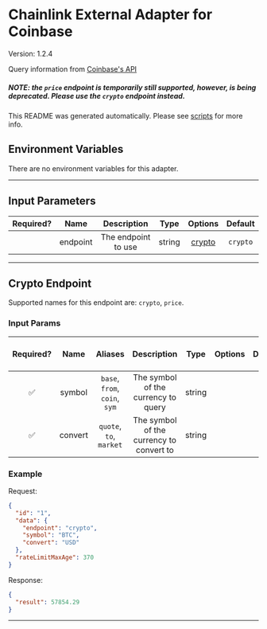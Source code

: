 # Chainlink External Adapter for Coinbase

Version: 1.2.4

Query information from [Coinbase's API](https://developers.coinbase.com/api/v2)

##### NOTE: the `price` endpoint is temporarily still supported, however, is being deprecated. Please use the `crypto` endpoint instead.

This README was generated automatically. Please see [scripts](../../scripts) for more info.

## Environment Variables

There are no environment variables for this adapter.

---

## Input Parameters

| Required? |   Name   |     Description     |  Type  |          Options           | Default  |
| :-------: | :------: | :-----------------: | :----: | :------------------------: | :------: |
|           | endpoint | The endpoint to use | string | [crypto](#crypto-endpoint) | `crypto` |

---

## Crypto Endpoint

Supported names for this endpoint are: `crypto`, `price`.

### Input Params

| Required? |  Name   |            Aliases            |               Description                |  Type  | Options | Default | Depends On | Not Valid With |
| :-------: | :-----: | :---------------------------: | :--------------------------------------: | :----: | :-----: | :-----: | :--------: | :------------: |
|    ✅     | symbol  | `base`, `from`, `coin`, `sym` |   The symbol of the currency to query    | string |         |         |            |                |
|    ✅     | convert |    `quote`, `to`, `market`    | The symbol of the currency to convert to | string |         |         |            |                |

### Example

Request:

```json
{
  "id": "1",
  "data": {
    "endpoint": "crypto",
    "symbol": "BTC",
    "convert": "USD"
  },
  "rateLimitMaxAge": 370
}
```

Response:

```json
{
  "result": 57854.29
}
```

---
